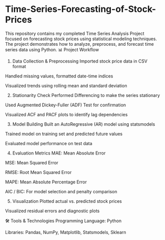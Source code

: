 # Time-Series-Forecasting-of-Stock-Prices
This repository contains my completed Time Series Analysis Project focused on forecasting stock prices using statistical modeling techniques. The project demonstrates how to analyze, preprocess, and forecast time series data using Python.
📊 Project Workflow
1. Data Collection & Preprocessing
Imported stock price data in CSV format

Handled missing values, formatted date-time indices

Visualized trends using rolling mean and standard deviation

2. Stationarity Check
Performed Differencing to make the series stationary

Used Augmented Dickey-Fuller (ADF) Test for confirmation

Visualized ACF and PACF plots to identify lag dependencies

3. Model Building
Built an AutoRegressive (AR) model using statsmodels

Trained model on training set and predicted future values

Evaluated model performance on test data

4. Evaluation Metrics
MAE: Mean Absolute Error

MSE: Mean Squared Error

RMSE: Root Mean Squared Error

MAPE: Mean Absolute Percentage Error

AIC / BIC: For model selection and penalty comparison

5. Visualization
Plotted actual vs. predicted stock prices

Visualized residual errors and diagnostic plots

🛠️ Tools & Technologies
Programming Language: Python

Libraries: Pandas, NumPy, Matplotlib, Statsmodels, Sklearn

